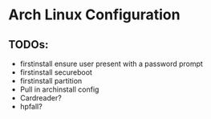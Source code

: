 # Arch Linux Configuration

## TODOs:
- firstinstall ensure user present with a password prompt
- firstinstall secureboot
- firstinstall partition
- Pull in archinstall config
- Cardreader?
- hpfall?
